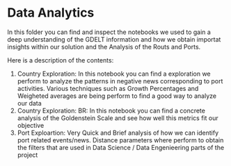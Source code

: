 # Data Analytics

In this folder you can find and inspect the notebooks we used to gain a deep understanding of the GDELT information and how we obtain importat insights within our solution and the Analysis of the Routs and Ports.

Here is a description of the contents:

1. Country Exploration: In this notebook you can find a exploration we perform to analyze the patterns in negative news corresponding to port activities. Various techniques such as Growth Percentages and Weigheted averages are being perform to find a good way to analyze our data
2. Country Exploration: BR: In this notebook you can find a concrete analysis of the Goldenstein Scale and see how well this metrics fit our objective
3. Port Exploartion: Very Quick and Brief analysis of how we can identify port related events/news. Distance parameters where perform to obtain the filters that are used in Data Science / Data Engenieering parts of the project